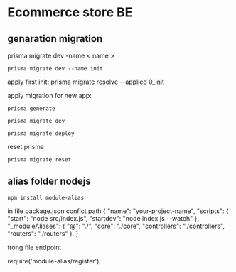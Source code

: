 # Ecommerce store BE

## genaration migration

prisma migrate dev -name < name >

    prisma migrate dev --name init

apply first init: prisma migrate resolve --applied 0_init

apply migration for new app:

    prisma generate

    prisma migrate dev

    prisma migrate deploy

reset prisma

    prisma migrate reset

## alias folder nodejs

    npm install module-alias

in file package.json confict path
    {
        "name": "your-project-name",
        "scripts": {
            "start": "node src/index.js",
            "startdev": "node index.js --watch"
        },
        "_moduleAliases": {
            "@": "./",
            "core": "./core",
            "controllers": "./controllers",
            "routers": "./routers" 
        },
    }

trong file endpoint 

require('module-alias/register');
